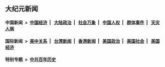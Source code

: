 ## 大纪元新闻

#### 中国新闻 &nbsp;>&nbsp; [中国经济](indexes/ncid283/README.md?08311645) &nbsp;| &nbsp; [大陆政治](indexes/ncid277/README.md?08311645) &nbsp;| &nbsp; [社会万象](indexes/ncid282/README.md?08311645) &nbsp;| &nbsp; [中国人权](indexes/ncid278/README.md?08311645) &nbsp;| &nbsp; [群体事件](indexes/ncid279/README.md?08311645) &nbsp;| &nbsp; [天灾人祸](indexes/ncid280/README.md?08311645)

#### 国际新闻 &nbsp;>&nbsp; [美中关系](indexes/nf1412576/README.md?08311645) &nbsp;| &nbsp; [台湾新闻](indexes/ncid1349361/README.md?08311645) &nbsp;| &nbsp; [香港新闻](indexes/ncid1349362/README.md?08311645) &nbsp;| &nbsp; [美国政治](indexes/ncid1078159/README.md?08311645) &nbsp;| &nbsp; [美国社会](indexes/ncid1078160/README.md?08311645) &nbsp;| &nbsp; [美国经济](indexes/ncid1078158/README.md?08311645)

#### 特别专题 &nbsp;>&nbsp; [中共百年历史](https://github.com/epoch-news/epoch-special/blob/master/README.md?08311645)  
